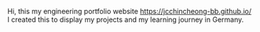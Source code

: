Hi, this my engineering portfolio website https://jcchincheong-bb.github.io/
I created this to display my projects and my learning journey in Germany.
